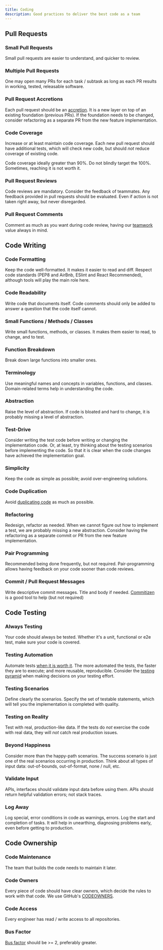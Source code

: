 ```yaml
---
title: Coding
description: Good practices to deliver the best code as a team
---
```


## Pull Requests

### Small Pull Requests

Small pull requests are easier to understand,
and quicker to review.

### Multiple Pull Requests

One may open many PRs for each task / subtask
as long as each PR results in working, tested, releasable software.

### Pull Request Accretions

Each pull request should be an [accretion](http://wordnetweb.princeton.edu/perl/webwn?s=accretion).
It is a new layer on top of an existing foundation (previous PRs).
If the foundation needs to be changed,
consider refactoring as a separate PR from the new feature implementation.

### Code Coverage

Increase or at least maintain code coverage.
Each new pull request should have additional tests,
which will check new code,
but should *not* reduce coverage of existing code.

Code coverage ideally greater than 90%.
Do not blindly target the 100%.
Sometimes, reaching it is not worth it.

### Pull Request Reviews

Code reviews are mandatory.
Consider the feedback of teammates.
Any feedback provided in pull requests should be evaluated. 
Even if action is not taken right away,
but never disregarded.

### Pull Request Comments

Comment as much as you want during code review,
having our [teamwork](../values/teamwork.md) value always in mind.

## Code Writing

### Code Formatting

Keep the code well-formatted.
It makes it easier to read and diff.
Respect code standards (PEP8 and AirBnb, ESlint and React Recommended),
although tools will play the main role here.

### Code Readability

Write code that documents itself.
Code comments should only be added to answer a question that the code itself cannot.

### Small Functions / Methods / Classes

Write small functions, methods, or classes.
It makes them easier to read, to change, and to test.

### Function Breakdown

Break down large functions into smaller ones.

### Terminology

Use meaningful names and concepts in variables, functions, and classes.
Domain-related terms help in understanding the code.

### Abstraction

Raise the level of abstraction.
If code is bloated and hard to change,
it is probably missing a level of abstraction.

### Test-Drive

Consider writing the test code before writing or changing the implementation code.
Or, at least, try thinking about the testing scenarios before implementing the code.
So that it is clear when the code changes have achieved the implementation goal.

### Simplicity

Keep the code as simple as possible; avoid over-engineering solutions.

### Code Duplication

Avoid [duplicating code](https://en.wikipedia.org/wiki/Duplicate_code) as much as possible.

### Refactoring

Redesign, refactor as needed.
When we cannot figure out how to implement a test,
we are probably missing a new abstraction.
Consider having the refactoring as a separate commit or PR
from the new feature implementation.

### Pair Programming

Recommended being done frequently, but not required.
Pair-programming allows having feedback on your code sooner than code reviews.

### Commit / Pull Request Messages

Write descriptive commit messages.
Title and body if needed. [Commitizen](https://github.com/commitizen/cz-cli) is a good tool to help (but not required)

## Code Testing

### Always Testing

Your code should always be tested.
Whether it's a unit, functional or e2e test,
make sure your code is covered.

### Testing Automation

Automate tests [when it is worth it](https://xkcd.com/1205/).
The more automated the tests, 
the faster they are to execute;
and more reusable, reproducible.
Consider the [testing pyramid](https://martinfowler.com/bliki/TestPyramid.html)
when making decisions on your testing effort.

### Testing Scenarios

Define clearly the scenarios.
Specify the set of testable statements,
which will tell you the implementation is completed with quality.

### Testing on Reality

Test with real, production-like data.
If the tests do *not* exercise the code with real data,
they will *not* catch real production issues.

### Beyond Happiness

Consider more than the happy-path scenarios.
The success scenario is just one of the real scenarios occurring in production.
Think about all types of input data: out-of-bounds, out-of-format, none / null, etc.

### Validate Input

APIs, interfaces should validate input data before using them.
APIs should return helpful validation errors; not stack traces.

### Log Away

Log special, error conditions in code as warnings, errors.
Log the start and completion of tasks.
It will help in unearthing, diagnosing problems early,
even before getting to production.

## Code Ownership

### Code Maintenance

The team that builds the code needs to maintain it later.

### Code Owners

Every piece of code should have clear owners,
which decide the rules to work with that code.
We use GitHub's [CODEOWNERS](https://docs.github.com/en/github/creating-cloning-and-archiving-repositories/creating-a-repository-on-github/about-code-owners).

### Code Access

Every engineer has read / write access to all repositories.

### Bus Factor

[Bus factor](https://en.wikipedia.org/wiki/Bus_factor) should be >= 2, preferably greater.